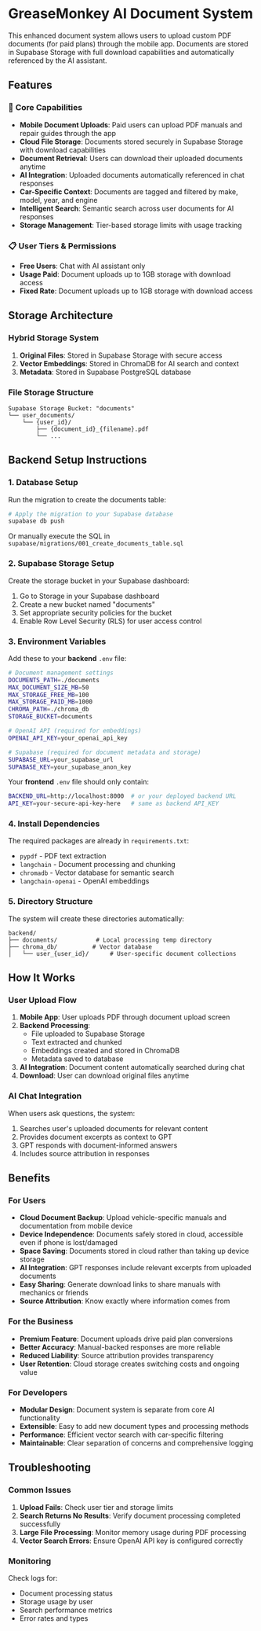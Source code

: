 # GreaseMonkey AI Document System

This enhanced document system allows users to upload custom PDF documents (for paid plans) through the mobile app. Documents are stored in Supabase Storage with full download capabilities and automatically referenced by the AI assistant.

## Features

### 🚀 **Core Capabilities**
- **Mobile Document Uploads**: Paid users can upload PDF manuals and repair guides through the app
- **Cloud File Storage**: Documents stored securely in Supabase Storage with download capabilities
- **Document Retrieval**: Users can download their uploaded documents anytime
- **AI Integration**: Uploaded documents automatically referenced in chat responses
- **Car-Specific Context**: Documents are tagged and filtered by make, model, year, and engine
- **Intelligent Search**: Semantic search across user documents for AI responses
- **Storage Management**: Tier-based storage limits with usage tracking

### 📋 **User Tiers & Permissions**
- **Free Users**: Chat with AI assistant only
- **Usage Paid**: Document uploads up to 1GB storage with download access
- **Fixed Rate**: Document uploads up to 1GB storage with download access

## Storage Architecture

### **Hybrid Storage System**
1. **Original Files**: Stored in Supabase Storage with secure access
2. **Vector Embeddings**: Stored in ChromaDB for AI search and context
3. **Metadata**: Stored in Supabase PostgreSQL database

### **File Storage Structure**
```
Supabase Storage Bucket: "documents"
└── user_documents/
    └── {user_id}/
        ├── {document_id}_{filename}.pdf
        └── ...
```

## Backend Setup Instructions

### 1. Database Setup

Run the migration to create the documents table:

```bash
# Apply the migration to your Supabase database
supabase db push
```

Or manually execute the SQL in `supabase/migrations/001_create_documents_table.sql`

### 2. Supabase Storage Setup

Create the storage bucket in your Supabase dashboard:

1. Go to Storage in your Supabase dashboard
2. Create a new bucket named "documents"
3. Set appropriate security policies for the bucket
4. Enable Row Level Security (RLS) for user access control

### 3. Environment Variables

Add these to your **backend** `.env` file:

```bash
# Document management settings
DOCUMENTS_PATH=./documents
MAX_DOCUMENT_SIZE_MB=50
MAX_STORAGE_FREE_MB=100
MAX_STORAGE_PAID_MB=1000
CHROMA_PATH=./chroma_db
STORAGE_BUCKET=documents

# OpenAI API (required for embeddings)
OPENAI_API_KEY=your_openai_api_key

# Supabase (required for document metadata and storage)
SUPABASE_URL=your_supabase_url
SUPABASE_KEY=your_supabase_anon_key
```

Your **frontend** `.env` file should only contain:
```bash
BACKEND_URL=http://localhost:8000  # or your deployed backend URL
API_KEY=your-secure-api-key-here   # same as backend API_KEY
```

### 4. Install Dependencies

The required packages are already in `requirements.txt`:
- `pypdf` - PDF text extraction
- `langchain` - Document processing and chunking
- `chromadb` - Vector database for semantic search
- `langchain-openai` - OpenAI embeddings

### 5. Directory Structure

The system will create these directories automatically:
```
backend/
├── documents/           # Local processing temp directory
├── chroma_db/          # Vector database
│   └── user_{user_id}/      # User-specific document collections
```

## How It Works

### User Upload Flow
1. **Mobile App**: User uploads PDF through document upload screen
2. **Backend Processing**:
   - File uploaded to Supabase Storage
   - Text extracted and chunked
   - Embeddings created and stored in ChromaDB
   - Metadata saved to database
3. **AI Integration**: Document content automatically searched during chat
4. **Download**: User can download original files anytime

### AI Chat Integration
When users ask questions, the system:
1. Searches user's uploaded documents for relevant content
2. Provides document excerpts as context to GPT
3. GPT responds with document-informed answers
4. Includes source attribution in responses

## Benefits

### For Users
- **Cloud Document Backup**: Upload vehicle-specific manuals and documentation from mobile device
- **Device Independence**: Documents safely stored in cloud, accessible even if phone is lost/damaged
- **Space Saving**: Documents stored in cloud rather than taking up device storage
- **AI Integration**: GPT responses include relevant excerpts from uploaded documents
- **Easy Sharing**: Generate download links to share manuals with mechanics or friends
- **Source Attribution**: Know exactly where information comes from

### For the Business
- **Premium Feature**: Document uploads drive paid plan conversions
- **Better Accuracy**: Manual-backed responses are more reliable
- **Reduced Liability**: Source attribution provides transparency
- **User Retention**: Cloud storage creates switching costs and ongoing value

### For Developers
- **Modular Design**: Document system is separate from core AI functionality
- **Extensible**: Easy to add new document types and processing methods
- **Performance**: Efficient vector search with car-specific filtering
- **Maintainable**: Clear separation of concerns and comprehensive logging

## Troubleshooting

### Common Issues

1. **Upload Fails**: Check user tier and storage limits
2. **Search Returns No Results**: Verify document processing completed successfully
3. **Large File Processing**: Monitor memory usage during PDF processing
4. **Vector Search Errors**: Ensure OpenAI API key is configured correctly

### Monitoring

Check logs for:
- Document processing status
- Storage usage by user
- Search performance metrics
- Error rates and types
